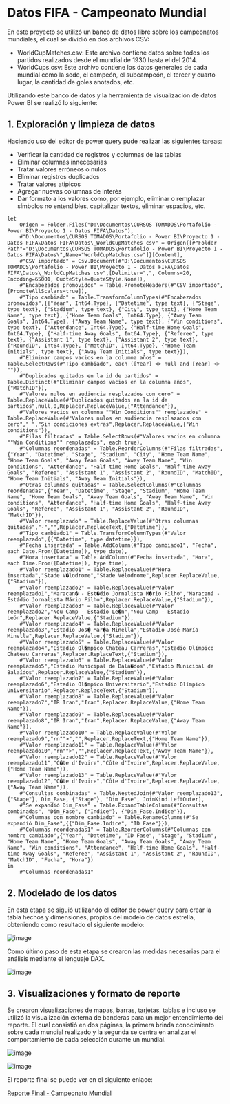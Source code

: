 # Datos FIFA - Campeonato Mundial

En este proyecto se utilizó un banco de datos libre sobre los campeonatos mundiales, el cual se dividió en dos archivos CSV:
- WorldCupMatches.csv: Este archivo contiene datos sobre todos los partidos realizados desde el mundial de 1930 hasta el del 2014.
- WorldCups.csv: Este archivo contiene los datos generales de cada mundial como la sede, el campeón, el subcampeón, el tercer y cuarto lugar, la cantidad de goles anotados, etc.

Utilizando este banco de datos y la herramienta de visualización de datos Power BI se realizó lo siguiente:

## 1. Exploración y limpieza de datos
Haciendo uso del editor de power query pude realizar las siguientes tareas:
   - Verificar la cantidad de registros y columnas de las tablas
   - Eliminar columnas innecesarias
   - Tratar valores erróneos o nulos
   - Eliminar registros duplicados
   - Tratar valores atípicos
   - Agregar nuevas columnas de interés
   - Dar formato a los valores como, por ejemplo, eliminar o remplazar símbolos no entendibles, capitalizar textos, eliminar espacios, etc.

```
let
    Origen = Folder.Files("D:\Documentos\CURSOS TOMADOS\Portafolio - Power BI\Proyecto 1 - Datos FIFA\Datos"),
    #"D:\Documentos\CURSOS TOMADOS\Portafolio - Power BI\Proyecto 1 - Datos FIFA\Datos FIFA\Datos\_WorldCupMatches csv" = Origen{[#"Folder Path"="D:\Documentos\CURSOS TOMADOS\Portafolio - Power BI\Proyecto 1 - Datos FIFA\Datos\",Name="WorldCupMatches.csv"]}[Content],
    #"CSV importado" = Csv.Document(#"D:\Documentos\CURSOS TOMADOS\Portafolio - Power BI\Proyecto 1 - Datos FIFA\Datos FIFA\Datos\_WorldCupMatches csv",[Delimiter=",", Columns=20, Encoding=65001, QuoteStyle=QuoteStyle.None]),
    #"Encabezados promovidos" = Table.PromoteHeaders(#"CSV importado", [PromoteAllScalars=true]),
    #"Tipo cambiado" = Table.TransformColumnTypes(#"Encabezados promovidos",{{"Year", Int64.Type}, {"Datetime", type text}, {"Stage", type text}, {"Stadium", type text}, {"City", type text}, {"Home Team Name", type text}, {"Home Team Goals", Int64.Type}, {"Away Team Goals", Int64.Type}, {"Away Team Name", type text}, {"Win conditions", type text}, {"Attendance", Int64.Type}, {"Half-time Home Goals", Int64.Type}, {"Half-time Away Goals", Int64.Type}, {"Referee", type text}, {"Assistant 1", type text}, {"Assistant 2", type text}, {"RoundID", Int64.Type}, {"MatchID", Int64.Type}, {"Home Team Initials", type text}, {"Away Team Initials", type text}}),
    #"Eliminar campos vacios en la columna años" = Table.SelectRows(#"Tipo cambiado", each ([Year] <> null and [Year] <> "")),
    #"Duplicados quitados en la id de partidos" = Table.Distinct(#"Eliminar campos vacios en la columna años", {"MatchID"}),
    #"Valores nulos en audiencia resplazados con cero" = Table.ReplaceValue(#"Duplicados quitados en la id de partidos",null,0,Replacer.ReplaceValue,{"Attendance"}),
    #"Valores vacios en columna ""Win Conditions"" remplazados" = Table.ReplaceValue(#"Valores nulos en audiencia resplazados con cero"," ","Sin condiciones extras",Replacer.ReplaceValue,{"Win conditions"}),
    #"Filas filtradas" = Table.SelectRows(#"Valores vacios en columna ""Win Conditions"" remplazados", each true),
    #"Columnas reordenadas" = Table.ReorderColumns(#"Filas filtradas",{"Year", "Datetime", "Stage", "Stadium", "City", "Home Team Name", "Home Team Goals", "Away Team Goals", "Away Team Name", "Win conditions", "Attendance", "Half-time Home Goals", "Half-time Away Goals", "Referee", "Assistant 1", "Assistant 2", "RoundID", "MatchID", "Home Team Initials", "Away Team Initials"}),
    #"Otras columnas quitadas" = Table.SelectColumns(#"Columnas reordenadas",{"Year", "Datetime", "Stage", "Stadium", "Home Team Name", "Home Team Goals", "Away Team Goals", "Away Team Name", "Win conditions", "Attendance", "Half-time Home Goals", "Half-time Away Goals", "Referee", "Assistant 1", "Assistant 2", "RoundID", "MatchID"}),
    #"Valor reemplazado" = Table.ReplaceValue(#"Otras columnas quitadas","-","",Replacer.ReplaceText,{"Datetime"}),
    #"Tipo cambiado1" = Table.TransformColumnTypes(#"Valor reemplazado",{{"Datetime", type datetime}}),
    #"Fecha insertada" = Table.AddColumn(#"Tipo cambiado1", "Fecha", each Date.From([Datetime]), type date),
    #"Hora insertada" = Table.AddColumn(#"Fecha insertada", "Hora", each Time.From([Datetime]), type time),
    #"Valor reemplazado1" = Table.ReplaceValue(#"Hora insertada","Stade V�lodrome","Stade Vélodrome",Replacer.ReplaceValue,{"Stadium"}),
    #"Valor reemplazado2" = Table.ReplaceValue(#"Valor reemplazado1","Maracan� - Est�dio Jornalista M�rio Filho","Maracaná - Estádio Jornalista Mário Filho",Replacer.ReplaceValue,{"Stadium"}),
    #"Valor reemplazado3" = Table.ReplaceValue(#"Valor reemplazado2","Nou Camp - Estadio Le�n","Nou Camp - Estadio León",Replacer.ReplaceValue,{"Stadium"}),
    #"Valor reemplazado4" = Table.ReplaceValue(#"Valor reemplazado3","Estadio Jos� Mar�a Minella","Estadio José María Minella",Replacer.ReplaceValue,{"Stadium"}),
    #"Valor reemplazado5" = Table.ReplaceValue(#"Valor reemplazado4","Estadio Ol�mpico Chateau Carreras","Estadio Olímpico Chateau Carreras",Replacer.ReplaceText,{"Stadium"}),
    #"Valor reemplazado6" = Table.ReplaceValue(#"Valor reemplazado5","Estadio Municipal de Bala�dos","Estadio Municipal de Balaídos",Replacer.ReplaceValue,{"Stadium"}),
    #"Valor reemplazado7" = Table.ReplaceValue(#"Valor reemplazado6","Estadio Ol�mpico Universitario","Estadio Olímpico Universitario",Replacer.ReplaceText,{"Stadium"}),
    #"Valor reemplazado8" = Table.ReplaceValue(#"Valor reemplazado7","IR Iran","Iran",Replacer.ReplaceValue,{"Home Team Name"}),
    #"Valor reemplazado9" = Table.ReplaceValue(#"Valor reemplazado8","IR Iran","Iran",Replacer.ReplaceValue,{"Away Team Name"}),
    #"Valor reemplazado10" = Table.ReplaceValue(#"Valor reemplazado9","rn"">","",Replacer.ReplaceText,{"Home Team Name"}),
    #"Valor reemplazado11" = Table.ReplaceValue(#"Valor reemplazado10","rn"">","",Replacer.ReplaceText,{"Away Team Name"}),
    #"Valor reemplazado12" = Table.ReplaceValue(#"Valor reemplazado11","C�te d'Ivoire","Côte d'Ivoire",Replacer.ReplaceValue,{"Home Team Name"}),
    #"Valor reemplazado13" = Table.ReplaceValue(#"Valor reemplazado12","C�te d'Ivoire","Côte d'Ivoire",Replacer.ReplaceValue,{"Away Team Name"}),
    #"Consultas combinadas" = Table.NestedJoin(#"Valor reemplazado13", {"Stage"}, Dim_Fase, {"Stage"}, "Dim_Fase", JoinKind.LeftOuter),
    #"Se expandió Dim_Fase" = Table.ExpandTableColumn(#"Consultas combinadas", "Dim_Fase", {"Indice"}, {"Dim_Fase.Indice"}),
    #"Columnas con nombre cambiado" = Table.RenameColumns(#"Se expandió Dim_Fase",{{"Dim_Fase.Indice", "ID Fase"}}),
    #"Columnas reordenadas1" = Table.ReorderColumns(#"Columnas con nombre cambiado",{"Year", "Datetime", "ID Fase", "Stage", "Stadium", "Home Team Name", "Home Team Goals", "Away Team Goals", "Away Team Name", "Win conditions", "Attendance", "Half-time Home Goals", "Half-time Away Goals", "Referee", "Assistant 1", "Assistant 2", "RoundID", "MatchID", "Fecha", "Hora"})
in
    #"Columnas reordenadas1"
```
     
## 2. Modelado de los datos
En esta etapa se siguió utilizando el editor de power query para crear la tabla hechos y dimensiones, propios del modelo de datos estrella, obteniendo como resultado el siguiente modelo:

![image](https://github.com/JeanEdinson/Analisis-de-Datos-Portafolio/assets/51329337/fbb3b31a-ce5f-4aff-bd98-b23dcc65cb3f)

Como último paso de esta etapa se crearon las medidas necesarias para el análisis mediante el lenguaje DAX.

![image](https://github.com/JeanEdinson/Analisis-de-Datos-Portafolio/assets/51329337/58ed3551-6371-4511-a527-ba87eada05f3)
 
## 3. Visualizaciones y formato de reporte
Se crearon visualizaciones de mapas, barras, tarjetas, tablas e incluso se utilizó la visualización externa de banderas para un mejor entendimiento del reporte. El cual consistió en dos páginas, la primera brinda conocimiento sobre cada mundial realizado y la segunda se centra en analizar el comportamiento de cada selección durante un mundial.

![image](https://github.com/JeanEdinson/Analisis-de-Datos-Portafolio/assets/51329337/42369c90-94f2-414e-a603-2411a77e53b2)

![image](https://github.com/JeanEdinson/Analisis-de-Datos-Portafolio/assets/51329337/caed9355-753d-4029-bb5a-8e72a23ed92b)

El reporte final se puede ver en el siguiente enlace:

[Reporte Final - Campeonato Mundial](https://app.powerbi.com/view?r=eyJrIjoiOWM5M2QyNDQtMDk5Mi00ZjBjLWExMmQtN2QwMzdkODc4ODZjIiwidCI6ImM4MThkN2FlLTQzNmEtNGQ3MC1iODlhLWE1ZGRiYjljNWEyNSJ9&pageName=ReportSection)





